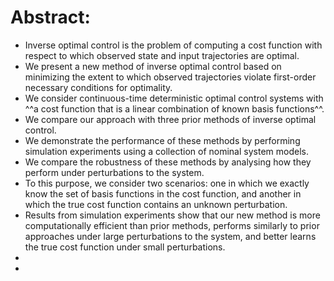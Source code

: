 # Abstract:
- Inverse optimal control is the problem of computing a cost function with respect to which observed state and input trajectories are optimal.
- We present a new method of inverse optimal control based on minimizing the extent to which observed trajectories violate first-order necessary conditions for optimality.
- We consider continuous-time deterministic optimal control systems with ^^a cost function that is a linear combination of known basis functions^^.
- We compare our approach with three prior methods of inverse optimal control.
- We demonstrate the performance of these methods by performing simulation experiments using a collection of nominal system models.
- We compare the robustness of these methods by analysing how they perform under perturbations to the system.
- To this purpose, we consider two scenarios: one in which we exactly know the set of basis functions in the cost function, and another in which the true cost function contains an unknown perturbation.
- Results from simulation experiments show that our new method is more computationally efficient than prior methods, performs similarly to prior approaches under large perturbations to the system, and better learns the true cost function under small perturbations.
-
-